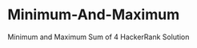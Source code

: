 # Minimum-And-Maximum
Minimum and Maximum Sum of 4 HackerRank Solution
<?php

/*
 * Complete the 'miniMaxSum' function below.
 *
 * The function accepts INTEGER_ARRAY arr as parameter.
 */

function miniMaxSum($arr) {
    // Write your code here
$count_no= count($arr);

sort($arr);
$sum_array=array();
$prevIndex=-1;

for($i=0;$i<$count_no; $i++){
  
  $sum=0;
  $num2array=array();
  $count_1=0;
  for($j=0; $j<$count_no;$j++){
    
    
    
   if($j!=$prevIndex ){
     
     if($count_1 !=4){
          $num2array[$j]=$arr[$j];
          $count_1++;
          $prevIndex=$i;
      }  
     } 
  }
   
  $sum =array_sum($num2array);
  $sum_array[$i]=$sum;
 
}

print(min($sum_array).' '.max($sum_array));

}

$arr_temp = rtrim(fgets(STDIN));

$arr = array_map('intval', preg_split('/ /', $arr_temp, -1, PREG_SPLIT_NO_EMPTY));

miniMaxSum($arr);
